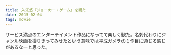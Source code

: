 ```yaml
---
title: 入江悠『ジョーカー・ゲーム』を観た
date: 2015-02-04
tags: movie
---
```


サービス満点のエンターテイメント作品になってて楽しく観た。名刺代わりにジャンル映画を撮りきってみせたという意味では平成ガメラの１作目に通じる感じがあるなーと思った。